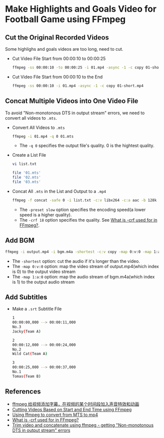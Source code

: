 # Make Highlights and Goals Video for Football Game using FFmpeg

## Cut the Original Recorded Videos
Some highlighs and goals videos are too long, need to cut.

* Cut Video File Start from 00:00:10 to 00:00:25

  ```bash
  ffmpeg -ss 00:00:10 -to 00:00:25 -i 01.mp4 -async -1 -c copy 01-short.mp4
  ```

* Cut Video File Start from 00:00:10 to the End

  ```bash
  ffmpeg -ss 00:00:10 -i 01.mp4 -async -1 -c copy 01-short.mp4
  ```

## Concat Multiple Videos into One Video File
To avoid "Non-monotonous DTS in output stream" errors, we need to convert all videos to `.mts`.

* Convert All Videos to `.mts`

  ```bash
  ffmpeg -i 01.mp4 -q 0 01.mts
  ```

  * The `-q 0` specifies the output file's quality. 0 is the hightest quality.

* Create a List File

  ```bash
  vi list.txt
  ```

  ```bash
  file '01.mts'
  file '02.mts'
  file '03.mts'
  ```

* Concat All `.mts` in the List and Output to a `.mp4`

  ```bash
  ffmpeg -f concat -safe 0 -i list.txt -c:v libx264 -c:a aac -b 128k -preset slow -crf 18 output.mp4
  ```

  * The `-preset slow` option specifies the encoding speed(a lower speed is a higher quality).
  * The `-crf 18` option specifies the quality. See [What is -crf used for in FFmpeg?](https://superuser.com/questions/677576/what-is-crf-used-for-in-ffmpeg).

## Add BGM

```bash
ffmpeg -i output.mp4 -i bgm.m4a -shortest -c:v copy -map 0:v:0 -map 1:a:0 output-with-bgm.mp4
```

* The `-shortest` option: cut the audio if it's longer than the video.
* The `-map 0:v:0` option: map the video stream of output.mp4(which index is 0) to the output video stream
* The `-map 1:a:0` option: map the audio stream of bgm.m4a(which index is 1) to the output audio stream

## Add Subtitles
* Make a `.srt` Subtitle File

  ```bash
  1
  00:00:00,000 --> 00:00:11,000
  No.3
  Jacky(Team A)

  2
  00:00:12,000 --> 00:00:24,000
  No.2
  Wild Cat(Team A)

  3
  00:00:25,000 --> 00:00:37,000
  No.1
  Tomas(Team B)
  ```

## References
* [ffmpeg 给视频添加字幕，在视频的某个时间段加入声音特效和动画](https://blog.csdn.net/qq_39962403/article/details/114897352)
* [Cutting Videos Based on Start and End Time using FFmpeg](https://www.baeldung.com/linux/ffmpeg-cutting-videos)
* [Using ffmpeg to convert from MTS to mp4](https://www.escogitare.com/graphics/2016/10/22/ffmpeg_concatenation.html)
* [What is -crf used for in FFmpeg?](https://superuser.com/questions/677576/what-is-crf-used-for-in-ffmpeg)
* [Trim video and concatenate using ffmpeg - getting "Non-monotonous DTS in output stream" errors](https://superuser.com/questions/1150276/trim-video-and-concatenate-using-ffmpeg-getting-non-monotonous-dts-in-output)
